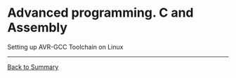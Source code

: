 # Advanced programming. C and Assembly

Setting up AVR-GCC Toolchain on Linux

---
[Back to Summary](../summary.md)

